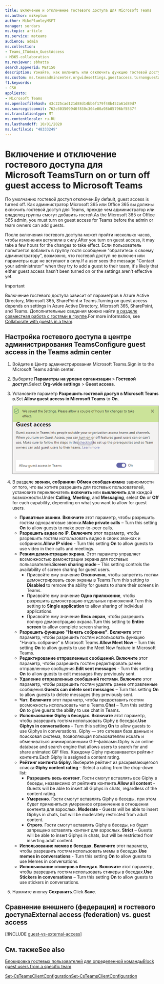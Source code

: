 ```yaml
---
title: Включение и отключение гостевого доступа для Microsoft Teams
ms.author: mikeplum
author: MikePlumleyMSFT
manager: serdars
ms.topic: article
ms.service: msteams
audience: admin
ms.collection:
- Teams_ITAdmin_GuestAccess
- M365-collaboration
ms.reviewer: sbhatta
search.appverid: MET150
description: Узнайте, как включить или отключить функцию гостевой доступа в Microsoft Teams в качестве администратора Office 365.
ms.custom: ms.teamsadmincenter.orgwidesettings.guestaccess.turnonguestaccessarticle
f1.keywords:
- CSH
appliesto:
- Microsoft Teams
ms.openlocfilehash: 43c225cad121d88d14bb6f179f48b452a61d89d7
ms.sourcegitcommit: 762e303509940f830c304e00a98b05796bf5537f
ms.translationtype: MT
ms.contentlocale: ru-RU
ms.lasthandoff: 10/01/2020
ms.locfileid: "48333249"
---
```

# <a name="turn-on-or-turn-off-guest-access-to-microsoft-teams"></a><span data-ttu-id="4274d-103">Включение и отключение гостевого доступа для Microsoft Teams</span><span class="sxs-lookup"><span data-stu-id="4274d-103">Turn on or turn off guest access to Microsoft Teams</span></span>

<span data-ttu-id="4274d-104">По умолчанию гостевой доступ отключен.</span><span class="sxs-lookup"><span data-stu-id="4274d-104">By default, guest access is turned off.</span></span> <span data-ttu-id="4274d-105">Как администратор Microsoft 365 или Office 365 вы должны включить гостевой доступ для Teams, прежде чем администратор или владелец группы смогут добавить гостей.</span><span class="sxs-lookup"><span data-stu-id="4274d-105">As the Microsoft 365 or Office 365 admin, you must turn on guest access for Teams before the admin or team owners can add guests.</span></span>

<span data-ttu-id="4274d-106">После включения гостевого доступа может пройти несколько часов, чтобы изменения вступили в силу.</span><span class="sxs-lookup"><span data-stu-id="4274d-106">After you turn on guest access, it may take a few hours for the changes to take effect.</span></span> <span data-ttu-id="4274d-107">Если пользователь попытается добавить в группу гостя сообщение "обратитесь к своему администратору", возможно, что гостевой доступ не включен или параметры еще не вступают в силу.</span><span class="sxs-lookup"><span data-stu-id="4274d-107">If a user sees the message "Contact your administrator" when they try to add a guest to their team, it's likely that either guest access hasn't been turned on or the settings aren't effective yet.</span></span>

> [!IMPORTANT]
> <span data-ttu-id="4274d-108">Включение гостевого доступа зависит от параметров в Azure Active Directory, Microsoft 365, SharePoint и Teams.</span><span class="sxs-lookup"><span data-stu-id="4274d-108">Turning on guest access depends on settings in Azure Active Directory, Microsoft 365, SharePoint, and Teams.</span></span> <span data-ttu-id="4274d-109">Дополнительные сведения можно найти [в разделе совместная работа с гостями в группе](https://docs.microsoft.com/microsoft-365/solutions/collaborate-as-team).</span><span class="sxs-lookup"><span data-stu-id="4274d-109">For more information, see [Collaborate with guests in a team](https://docs.microsoft.com/microsoft-365/solutions/collaborate-as-team).</span></span>

## <a name="configure-guest-access-in-the-teams-admin-center"></a><span data-ttu-id="4274d-110">Настройка гостевого доступа в центре администрирования Teams</span><span class="sxs-lookup"><span data-stu-id="4274d-110">Configure guest access in the Teams admin center</span></span>

1. <span data-ttu-id="4274d-111">Войдите в Центр администрирования Microsoft Teams.</span><span class="sxs-lookup"><span data-stu-id="4274d-111">Sign in to the Microsoft Teams admin center.</span></span>

2. <span data-ttu-id="4274d-112">Выберите **Параметры на уровне организации** > **Гостевой доступ**.</span><span class="sxs-lookup"><span data-stu-id="4274d-112">Select **Org-wide settings** > **Guest access**.</span></span>

3. <span data-ttu-id="4274d-113">Установите параметр **Разрешить гостевой доступ в Microsoft Teams** **в.**</span><span class="sxs-lookup"><span data-stu-id="4274d-113">Set **Allow guest access in Microsoft Teams** to **On**.</span></span>

    ![<span data-ttu-id="4274d-114">Переключатель "Разрешить гостевой доступ в Teams", установленный в положение "Вкл"</span><span class="sxs-lookup"><span data-stu-id="4274d-114">Allow guest access switch set to On</span></span> ](media/set-up-guests-image1.png)

4. <span data-ttu-id="4274d-115">В разделе **звонки**, **собрания**и **Обмен сообщениями**в зависимости от того, что вы хотите разрешить для гостевых пользователей, установите переключатель **включить** или **выключить** для каждой возможности.</span><span class="sxs-lookup"><span data-stu-id="4274d-115">Under **Calling**, **Meeting**, and **Messaging**, select **On** or **Off** for each capability, depending on what you want to allow for guest users.</span></span>

      - <span data-ttu-id="4274d-116">**Приватные звонки**. **Включите** этот параметр, чтобы разрешить гостям одноранговые звонки.</span><span class="sxs-lookup"><span data-stu-id="4274d-116">**Make private calls** – Turn this setting **On** to allow guests to make peer-to-peer calls.</span></span>
      - <span data-ttu-id="4274d-117">**Разрешить видео по IP**. **Включите** этот параметр, чтобы разрешить гостям использовать видео в своих звонках и собраниях.</span><span class="sxs-lookup"><span data-stu-id="4274d-117">**Allow IP video** - Turn this setting **On** to allow guests to use video in their calls and meetings.</span></span>
      - <span data-ttu-id="4274d-118">**Режим демонстрации экрана**. Этот параметр управляет возможностью демонстрации экрана для гостевых пользователей.</span><span class="sxs-lookup"><span data-stu-id="4274d-118">**Screen sharing mode** – This setting controls the availability of screen sharing for guest users.</span></span> 
          - <span data-ttu-id="4274d-119">Присвойте ему значение **Отключено**, чтобы запретить гостям демонстрировать свои экраны в Teams.</span><span class="sxs-lookup"><span data-stu-id="4274d-119">Turn this setting to **Disabled** to remove the ability for guests to share their screens in Teams.</span></span> 
          - <span data-ttu-id="4274d-120">Присвойте ему значение **Одно приложение**, чтобы разрешить демонстрацию отдельных приложений.</span><span class="sxs-lookup"><span data-stu-id="4274d-120">Turn this setting to **Single application** to allow sharing of individual applications.</span></span> 
          - <span data-ttu-id="4274d-121">Присвойте ему значение **Весь экран**, чтобы разрешить полную демонстрацию экрана.</span><span class="sxs-lookup"><span data-stu-id="4274d-121">Turn this setting to **Entire screen** to allow complete screen sharing.</span></span>
      - <span data-ttu-id="4274d-122">**Разрешить функцию "Начать собрание"**. **Включите** этот параметр, чтобы разрешить гостям использовать функцию "Начать собрание" в Microsoft Teams.</span><span class="sxs-lookup"><span data-stu-id="4274d-122">**Allow Meet Now** – Turn this setting **On** to allow guests to use the Meet Now feature in Microsoft Teams.</span></span>
      - <span data-ttu-id="4274d-123">**Редактирование отправленных сообщений**. **Включите** этот параметр, чтобы разрешить гостям редактировать ранее отправленные сообщения.</span><span class="sxs-lookup"><span data-stu-id="4274d-123">**Edit sent messages** - Turn this setting **On** to allow guests to edit messages they previously sent.</span></span>
      - <span data-ttu-id="4274d-124">**Удаление отправленных сообщений гостями**. **Включите** этот параметр, чтобы разрешить гостям удалять ранее отправленные сообщения.</span><span class="sxs-lookup"><span data-stu-id="4274d-124">**Guests can delete sent messages** – Turn this setting **On** to allow guests to delete messages they previously sent.</span></span>
      - <span data-ttu-id="4274d-125">**Чат**. **Включите** этот параметр, чтобы предоставить гостям возможность использовать чат в Teams.</span><span class="sxs-lookup"><span data-stu-id="4274d-125">**Chat** – Turn this setting **On** to give guests the ability to use chat in Teams.</span></span>
      - <span data-ttu-id="4274d-126">**Использование Giphy в беседах**. **Включите** этот параметр, чтобы разрешить гостям использовать Giphy в беседах.</span><span class="sxs-lookup"><span data-stu-id="4274d-126">**Use Giphys in conversations** – Turn this setting **On** to allow guests to use Giphys in conversations.</span></span> <span data-ttu-id="4274d-127">Giphy — это сетевая база данных и поисковая система, позволяющая пользователям искать и обмениваться анимированными GIF-файлами.</span><span class="sxs-lookup"><span data-stu-id="4274d-127">Giphy is an online database and search engine that allows users to search for and share animated GIF files.</span></span> <span data-ttu-id="4274d-128">Каждому Giphy присваивается рейтинг контента.</span><span class="sxs-lookup"><span data-stu-id="4274d-128">Each Giphy is assigned a content rating.</span></span>
      - <span data-ttu-id="4274d-129">**Рейтинг контента Giphy**. Выберите рейтинг из раскрывающегося списка:</span><span class="sxs-lookup"><span data-stu-id="4274d-129">**Giphy content rating** –  Select a rating from the drop-down list:</span></span>
          - <span data-ttu-id="4274d-130">**Разрешить весь контент**. Гости смогут вставлять все Giphy в беседы, независимо от рейтинга контента.</span><span class="sxs-lookup"><span data-stu-id="4274d-130">**Allow all content** - Guests will be able to insert all Giphys in chats, regardless of the content rating.</span></span>
          - <span data-ttu-id="4274d-131">**Умеренно**. Гости смогут вставлять Giphy в беседы, при этом будет применяться умеренное ограничение в отношении контента для взрослых. </span><span class="sxs-lookup"><span data-stu-id="4274d-131">**Moderate** - Guests will be able to insert Giphys in chats, but will be moderately restricted from adult content.</span></span>
          - <span data-ttu-id="4274d-132">**Строго**. Гости смогут вставлять Giphy в беседы, но будет запрещено вставлять контент для взрослых. </span><span class="sxs-lookup"><span data-stu-id="4274d-132">**Strict** – Guests will be able to insert Giphys in chats, but will be restricted from inserting adult content.</span></span>
      - <span data-ttu-id="4274d-133">**Использование мемов в беседах**. **Включите** этот параметр, чтобы разрешить гостям использовать мемы в беседах.</span><span class="sxs-lookup"><span data-stu-id="4274d-133">**Use memes in conversations** - Turn this setting **On** to allow guests to use Memes in conversations.</span></span>
      - <span data-ttu-id="4274d-134">**Использование стикеров в беседах**. **Включите** этот параметр, чтобы разрешить гостям использовать стикеры в беседах.</span><span class="sxs-lookup"><span data-stu-id="4274d-134">**Use Stickers in conversations** – Turn this setting **On** to allow guests to use stickers in conversations.</span></span> 

5. <span data-ttu-id="4274d-135">Нажмите кнопку **Сохранить**.</span><span class="sxs-lookup"><span data-stu-id="4274d-135">Click **Save**.</span></span>

## <a name="external-access-federation-vs-guest-access"></a><span data-ttu-id="4274d-136">Сравнение внешнего (федерация) и гостевого доступа</span><span class="sxs-lookup"><span data-stu-id="4274d-136">External access (federation) vs. guest access</span></span>

[!INCLUDE [guest-vs-external-access](includes/guest-vs-external-access.md)]

## <a name="see-also"></a><span data-ttu-id="4274d-137">См. также</span><span class="sxs-lookup"><span data-stu-id="4274d-137">See also</span></span>

[<span data-ttu-id="4274d-138">Блокировка гостевых пользователей для определенной команды</span><span class="sxs-lookup"><span data-stu-id="4274d-138">Block guest users from a specific team</span></span>](https://docs.microsoft.com/microsoft-365/solutions/per-group-guest-access)

[<span data-ttu-id="4274d-139">Set-CsTeamsClientConfiguration</span><span class="sxs-lookup"><span data-stu-id="4274d-139">Set-CsTeamsClientConfiguration</span></span>](https://docs.microsoft.com/powershell/module/skype/set-csteamsclientconfiguration)